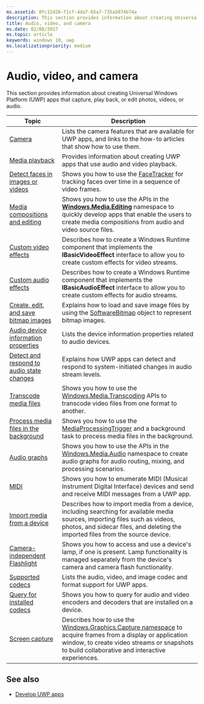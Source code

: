 ```yaml
---
ms.assetid: 0fc12d26-f1cf-4da7-b5a7-735a5074b74a
description: This section provides information about creating Universal Windows Platform (UWP) apps that capture, play back, or edit photos, videos, or audio.
title: Audio, video, and camera
ms.date: 02/08/2017
ms.topic: article
keywords: windows 10, uwp
ms.localizationpriority: medium
---
```

# Audio, video, and camera


This section provides information about creating Universal Windows Platform (UWP) apps that capture, play back, or edit photos, videos, or audio.
 
| Topic                                                                                             | Description                                                                                                                                                                                                                                                                                    |
|---------------------------------------------------------------------------------------------------|------------------------------------------------------------------------------------------------------------------------------------------------------------------------------------------------------------------------------------------------------------------------------------------------|
| [Camera](camera.md) | Lists the camera features that are available for UWP apps, and links to the how-to articles that show how to use them. |
| [Media playback](media-playback.md) | Provides information about creating UWP apps that use audio and video playback. |
| [Detect faces in images or videos](detect-and-track-faces-in-an-image.md) | Shows you how to use the [FaceTracker](https://msdn.microsoft.com/library/windows/apps/dn974150) for tracking faces over time in a sequence of video frames. |
| [Media compositions and editing](media-compositions-and-editing.md) | Shows you how to use the APIs in the [**Windows.Media.Editing**](https://msdn.microsoft.com/library/windows/apps/dn640565) namespace to quickly develop apps that enable the users to create media compositions from audio and video source files. |
| [Custom video effects](custom-video-effects.md) | Describes how to create a Windows Runtime component that implements the **IBasicVideoEffect** interface to allow you to create custom effects for video streams. |
| [Custom audio effects](custom-audio-effects.md) | Describes how to create a Windows Runtime component that implements the **IBasicAudioEffect** interface to allow you to create custom effects for audio streams. |
| [Create, edit, and save bitmap images](imaging.md) | Explains how to load and save image files by using the [SoftwareBitmap](https://msdn.microsoft.com/library/windows/apps/dn887358) object to represent bitmap images.  |
| [Audio device information properties](audio-device-information-properties.md)  | Lists the device information properties related to audio devices. |
| [Detect and respond to audio state changes](detect-and-respond-to-audio-state-changes.md)  | Explains how UWP apps can detect and respond to system-initiated changes in audio stream levels. |
| [Transcode media files](transcode-media-files.md) | Shows you how to use the [Windows.Media.Transcoding](https://msdn.microsoft.com/library/windows/apps/br207105) APIs to transcode video files from one format to another. |
| [Process media files in the background](process-media-files-in-the-background.md) | Shows you how to use the [MediaProcessingTrigger](https://msdn.microsoft.com/library/windows/apps/dn806005) and a background task to process media files in the background. |
| [Audio graphs](audio-graphs.md) | Shows you how to use the APIs in the [Windows.Media.Audio](https://msdn.microsoft.com/library/windows/apps/dn914341) namespace to create audio graphs for audio routing, mixing, and processing scenarios. |
| [MIDI](midi.md) | Shows you how to enumerate MIDI (Musical Instrument Digital Interface) devices and send and receive MIDI messages from a UWP app. |
| [Import media from a device](import-media-from-a-device.md) | Describes how to import media from a device, including searching for available media sources, importing files such as videos, photos, and sidecar files, and deleting the imported files from the source device. |
| [Camera-independent Flashlight](camera-independent-flashlight.md) | Shows you how to access and use a device's lamp, if one is present. Lamp functionality is managed separately from the device's camera and camera flash functionality. |
| [Supported codecs](supported-codecs.md) | Lists the audio, video, and image codec and format support for UWP apps. |
| [Query for installed codecs](codec-query.md) | Shows you how to query for audio and video encoders and decoders that are installed on a device. |
| [Screen capture](screen-capture.md) | Describes how to use the [Windows.Graphics.Capture namespace](https://docs.microsoft.com/uwp/api/windows.graphics.capture) to acquire frames from a display or application window, to create video streams or snapshots to build collaborative and interactive experiences. |

## See also
- [Develop UWP apps](https://developer.microsoft.com/windows/develop)

 

 

 




